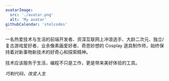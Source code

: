```yaml
---
avatarImage:
  src: './avatar.png'
  alt: 'My avatar'
githubCalendar: 'stelcodes'
---
```


一名热爱技术与生活的前端开发者、资深互联网上冲浪选手、大龄二次元、独立/复古游戏爱好者、业余像素画爱好者、奇思妙想的 Cosplay 道具制作师，始终保持着对新事物新技术的好奇心和探索精神。

技术应该服务于生活，编程不只是工作，更是带来美好体验的工具。

*巧制代码，改变人生*
